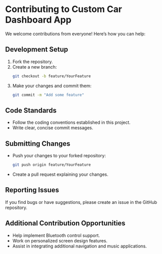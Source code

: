 # Contributing to Custom Car Dashboard App

We welcome contributions from everyone! Here’s how you can help:

## Development Setup
1. Fork the repository.
2. Create a new branch:
   ```bash
   git checkout -b feature/YourFeature
   ```
3. Make your changes and commit them:
   ```bash
   git commit -m "Add some feature"
   ```

## Code Standards
- Follow the coding conventions established in this project.
- Write clear, concise commit messages.

## Submitting Changes
- Push your changes to your forked repository:
  ```bash
  git push origin feature/YourFeature
  ```
- Create a pull request explaining your changes.

## Reporting Issues
If you find bugs or have suggestions, please create an issue in the GitHub repository.

## Additional Contribution Opportunities
- Help implement Bluetooth control support.
- Work on personalized screen design features.
- Assist in integrating additional navigation and music applications.
